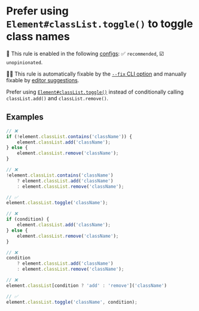 # Prefer using `Element#classList.toggle()` to toggle class names

💼 This rule is enabled in the following [configs](https://github.com/sindresorhus/eslint-plugin-unicorn#recommended-config): ✅ `recommended`, ☑️ `unopinionated`.

🔧💡 This rule is automatically fixable by the [`--fix` CLI option](https://eslint.org/docs/latest/user-guide/command-line-interface#--fix) and manually fixable by [editor suggestions](https://eslint.org/docs/latest/use/core-concepts#rule-suggestions).

<!-- end auto-generated rule header -->
<!-- Do not manually modify this header. Run: `npm run fix:eslint-docs` -->

Prefer using [`Element#classList.toggle()`](https://developer.mozilla.org/en-US/docs/Web/API/Element/classList) instead of conditionally calling `classList.add()` and `classList.remove()`.

## Examples

```js
// ❌
if (!element.classList.contains('className')) {
	element.classList.add('className');
} else {
	element.classList.remove('className');
}

// ❌
!element.classList.contains('className')
	? element.classList.add('className')
	: element.classList.remove('className');

// ✅
element.classList.toggle('className');
```

```js
// ❌
if (condition) {
	element.classList.add('className');
} else {
	element.classList.remove('className');
}

// ❌
condition
	? element.classList.add('className')
	: element.classList.remove('className');

// ❌
element.classList[condition ? 'add' : 'remove']('className')

// ✅
element.classList.toggle('className', condition);
```
